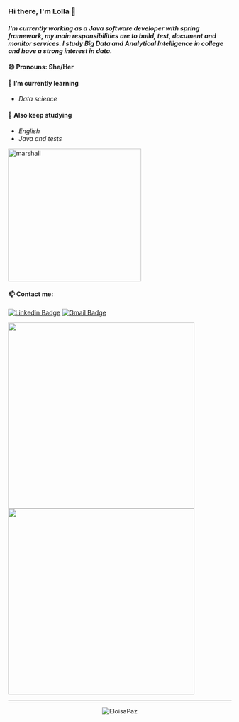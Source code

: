 ### Hi there, I'm Lolla 👋

#### *I'm currently working as a Java software developer with spring framework, my main responsibilities are to build, test, document and monitor services. I study Big Data and Analytical Intelligence in college and have a strong interest in data.*

#### 😄 Pronouns: She/Her

#### 🌱 I’m currently learning

- *Data science* 

#### 🌱 Also keep studying

- *English*
- *Java and tests*

<img src="https://media.giphy.com/media/14rI19QbiK3Gxi/giphy.gif" alt="marshall" width="300">

#### 📫 Contact me: 

 [![Linkedin Badge](https://img.shields.io/badge/-LinkedIn-blue?style=flat-square&logo=Linkedin&logoColor=white&link=https://www.linkedin.com/in/eloisa-paz)](https://www.linkedin.com/in/eloisa-paz)
 [![Gmail Badge](https://img.shields.io/badge/-Gmail-c14438?style=flat-square&logo=Gmail&logoColor=white)](mailto:eloisapaz28@gmail.com)

<img width="420px" src="https://github-readme-stats.vercel.app/api/top-langs/?username=EloisaPaz&hide=html&layout=compact&theme=buefy" />
<img width="420px" src="https://github-readme-stats.vercel.app/api?username=EloisaPaz&theme=buefy"/>
 
 _______ 

<p align="center"> <img src="https://komarev.com/ghpvc/?username=EloisaPaz" alt="EloisaPaz" /> </p>
